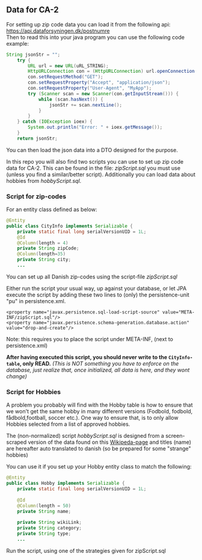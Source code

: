 ## Data for CA-2

For setting up zip code data you can load it from the following api: https://api.dataforsyningen.dk/postnumre  
Then to read this into your java program you can use the following code example:

```java
String jsonStr = "";
    try {
        URL url = new URL(uRL_STRING);
        HttpURLConnection con = (HttpURLConnection) url.openConnection();
        con.setRequestMethod("GET");
        con.setRequestProperty("Accept", "application/json");
        con.setRequestProperty("User-Agent", "MyApp");
        try (Scanner scan = new Scanner(con.getInputStream())) {
            while (scan.hasNext()) {
                jsonStr += scan.nextLine();
            }
        }
    } catch (IOException ioex) {
        System.out.println("Error: " + ioex.getMessage());
    }
    return jsonStr;
```
You can then load the json data into a DTO designed for the purpose.

In this repo you will also find two scripts you can use to set up zip code data for CA-2. This can be found in the file: _zipScript.sql_ you must use (unless you find a similar/better script). Additionally you can load data about hobbies from _hobbyScript.sql_.

### Script for zip-codes

For an entity class defined as below:

```java
@Entity
public class CityInfo implements Serializable {
    private static final long serialVersionUID = 1L;
    @Id
    @Column(length = 4)
    private String zipCode;
    @Column(length=35)
    private String city;
    ...
```

You can set up all Danish zip-codes using the script-file _zipScript.sql_

Either run the script your usual way, up against your database, or let JPA execute the script by adding these two lines to (only) the persistence-unit "pu" in persistence.xml.

````
<property name="javax.persistence.sql-load-script-source" value="META-INF/zipScript.sql"/>
<property name="javax.persistence.schema-generation.database.action" value="drop-and-create"/>
````

Note: this requires you to place the script under META-INF, (next to persistence.xml)

__After having executed this script, you should never write to the `CityInfo-table`, only READ.__
_(This is NOT something you have to enforce on the database, just realize that, once initialized, all data is here,  and they wont change)_

### Script for Hobbies

A problem you probably will find with the Hobby table is how to ensure that we won't get the same hobby in many different versions (Fodbold, fodbold, fådbold,football, soccer etc.).
One way to ensure that, is to only allow Hobbies selected from a list of approved hobbies.

The (non-normalized) script _hobbyScript.sql_ is designed from a screen-scraped version of the data found on this [Wikipeda-page](https://en.wikipedia.org/wiki/List_of_hobbies) and titles (name) are hereafter auto translated to danish (so be prepared for some "strange" hobbies)

You can use it if you set up your Hobby entity class to match the following:

```java
@Entity
public class Hobby implements Serializable {
    private static final long serialVersionUID = 1L;
  
    @Id
    @Column(length = 50)
    private String name;
  
    private String wikiLink;
    private String category;
    private String type;
    ...
```

Run the script, using one of the strategies given for zipScript.sql
